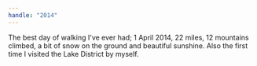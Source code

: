 ```yaml
---
handle: "2014"
---
```


The best day of walking I've ever had; 1 April 2014, 22 miles, 12 mountains climbed, a bit of snow on the ground and beautiful sunshine. Also the first time I visited the Lake District by myself.

